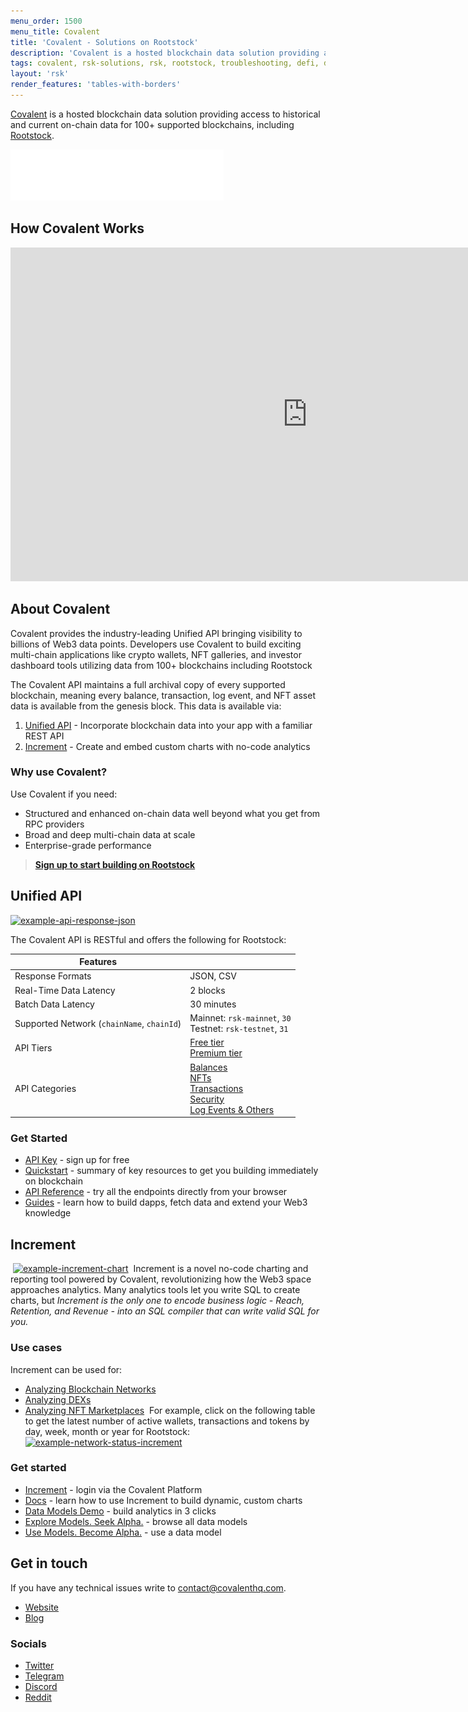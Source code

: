```yaml
---
menu_order: 1500
menu_title: Covalent
title: 'Covalent - Solutions on Rootstock'
description: 'Covalent is a hosted blockchain data solution providing access to historical and current on-chain data for 100+ supported blockchains, including Rootstock'
tags: covalent, rsk-solutions, rsk, rootstock, troubleshooting, defi, dApps, blockchain, smart-contracts, API, data-points, indexing, query
layout: 'rsk'
render_features: 'tables-with-borders'
---
```


[Covalent](https://www.covalenthq.com/?utm_source=rootstock&utm_medium=partner-docs) is a hosted blockchain data solution providing access to historical and current on-chain data for 100+ supported blockchains, including [Rootstock](https://www.covalenthq.com/docs/networks/rootstock/?utm_source=rootstock&utm_medium=partner-docs).

![Covalent-banner](/assets/img/solutions/Covalent/Covalent_Banner.png)
## How Covalent Works

<div class="video-container">
  <iframe width="949" height="534" src="https://www.youtube.com/embed/MFinzg88sK4" frameborder="0" allow="accelerometer; autoplay; encrypted-media; gyroscope; picture-in-picture" allowfullscreen></iframe>
</div>

## About Covalent

Covalent provides the industry-leading Unified API bringing visibility to billions of Web3 data points. Developers use Covalent to build exciting multi-chain applications like crypto wallets, NFT galleries, and investor dashboard tools utilizing data from 100+ blockchains including Rootstock

The Covalent API maintains a full archival copy of every supported blockchain, meaning every balance, transaction, log event, and NFT asset data is available from the genesis block. This data is available via:

1. [Unified API](#unified-api) - Incorporate blockchain data into your app with a familiar REST API
2. [Increment](#increment) - Create and embed custom charts with no-code analytics

### Why use Covalent?

Use Covalent if you need:
* Structured and enhanced on-chain data well beyond what you get from RPC providers
* Broad and deep multi-chain data at scale
* Enterprise-grade performance

> **[Sign up to start building on Rootstock](https://www.covalenthq.com/platform/?utm_source=rootstock&utm_medium=partner-docs)**

## Unified API

[![example-api-response-json](https://www.datocms-assets.com/86369/1686100271-example-api-response-json-rootstock.png)](https://www.covalenthq.com/docs/api/balances/get-token-balances-for-address/?utm_source=rootstock&utm_medium=partner-docs)

The Covalent API is RESTful and offers the following for Rootstock:

| **Features** |  |  
| --- | --- |  
| Response Formats | JSON, CSV |  
| Real-Time Data Latency | 2 blocks |  
| Batch Data Latency | 30 minutes |  
| Supported Network (`chainName`, `chainId`) | Mainnet: `rsk-mainnet`, `30` <br> Testnet: `rsk-testnet`, `31` |  
| API Tiers | [Free tier](https://www.covalenthq.com/docs/unified-api/pricing/?utm_source=rootstock&utm_medium=partner-docs#free-tier) <br> [Premium tier](https://www.covalenthq.com/docs/unified-api/pricing/?utm_source=rootstock&utm_medium=partner-docs#premium-tier) |  
| API Categories | [Balances](https://www.covalenthq.com/docs/api/balances/get-token-balances-for-address/?utm_source=rootstock&utm_medium=partner-docs) <br> [NFTs](https://www.covalenthq.com/docs/api/nft/get-nfts-for-address/?utm_source=rootstock&utm_medium=partner-docs) <br> [Transactions](https://www.covalenthq.com/docs/api/transactions/get-transactions-for-address/?utm_source=rootstock&utm_medium=partner-docs) <br> [Security](https://www.covalenthq.com/docs/api/security/get-token-approvals-for-address/?utm_source=rootstock&utm_medium=partner-docs) <br> [Log Events & Others](https://www.covalenthq.com/docs/api/base/get-log-events-by-contract-address/?utm_source=rootstock&utm_medium=partner-docs) |

### Get Started
- [API Key](https://www.covalenthq.com/platform/?utm_source=rootstock&utm_medium=partner-docs) - sign up for free
- [Quickstart](https://www.covalenthq.com/docs/unified-api/quickstart/?utm_source=rootstock&utm_medium=partner-docs) - summary of key resources to get you building immediately on blockchain
- [API Reference](https://www.covalenthq.com/docs/api/?utm_source=rootstock&utm_medium=partner-docs) - try all the endpoints directly from your browser
- [Guides](https://www.covalenthq.com/docs/unified-api/guides/?utm_source=rootstock&utm_medium=partner-docs) - learn how to build dapps, fetch data and extend your Web3 knowledge

## Increment
​
[![example-increment-chart](https://www.datocms-assets.com/86369/1684974544-increment-example-partner-docs.png)](https://www.covalenthq.com/platform/increment/#/?utm_source=rootstock&utm_medium=partner-docs)
​
Increment is a novel no-code charting and reporting tool powered by Covalent, revolutionizing how the Web3 space approaches analytics. Many analytics tools let you write SQL to create charts, but *Increment is the only one to encode business logic - Reach, Retention, and Revenue - into an SQL compiler that can write valid SQL for you.*
​
### Use cases
Increment can be used for:
​
- [Analyzing Blockchain Networks](https://www.covalenthq.com/docs/increment/data-models/chain-gdp/?utm_source=rootstock&utm_medium=partner-docs)
- [Analyzing DEXs](https://www.covalenthq.com/docs/increment/data-models/swap-land/?utm_source=rootstock&utm_medium=partner-docs)
- [Analyzing NFT Marketplaces](https://www.covalenthq.com/docs/increment/data-models/jpeg-analysis/?utm_source=rootstock&utm_medium=partner-docs)
​
For example, click on the following table to get the latest number of active wallets, transactions and tokens by day, week, month or year for Rootstock:
[![example-network-status-increment](https://www.datocms-assets.com/86369/1686100924-example_network_status_increment_general.png)](https://www.covalenthq.com/docs/networks/rootstock/?utm_source=rootstock&utm_medium=partner-docs#network-status)
​

### Get started
- [Increment](https://www.covalenthq.com/platform/increment/#/?utm_source=rootstock&utm_medium=partner-docs) - login via the Covalent Platform
- [Docs](https://www.covalenthq.com/docs/increment/?utm_source=rootstock&utm_medium=partner-docs) - learn how to use Increment to build dynamic, custom charts
- [Data Models Demo](https://www.covalenthq.com/docs/increment/data-models/model-intro/?utm_source=rootstock&utm_medium=partner-docs) - build analytics in 3 clicks
- [Explore Models. Seek Alpha.](https://www.covalenthq.com/platform/increment/#/pages/covalent/chain-gdp/?utm_source=rootstock&utm_medium=partner-docs) - browse all data models
- [Use Models. Become Alpha.](https://www.covalenthq.com/platform/increment/#/sql/query_b6c88fd8604f49d5920ca86fa7/?utm_source=rootstock&utm_medium=partner-docs) - use a data model

## Get in touch

If you have any technical issues write to [contact@covalenthq.com](mailto:contact@covalenthq.com).

- [Website](https://www.covalenthq.com/about/)
- [Blog](https://www.covalenthq.com/blog/)

### Socials

- [Twitter](https://twitter.com/covalent_hq)
- [Telegram](https://www.covalenthq.com/telegram/)
- [Discord](https://www.covalenthq.com/discord) 
- [Reddit](https://www.reddit.com/r/CovalentHQ/)